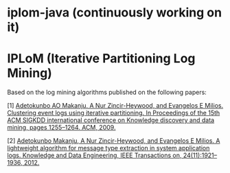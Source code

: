 # iplom-java (continuously working on it)

# IPLoM (Iterative Partitioning Log Mining)

Based on the log mining algorithms published on the following papers:

[1] [Adetokunbo AO Makanju, A Nur Zincir-Heywood, and Evangelos E Milios. Clustering event logs using iterative partitioning. In Proceedings of the 15th ACM SIGKDD international conference on Knowledge discovery and data mining, pages 1255–1264. ACM, 2009.](https://web.cs.dal.ca/~makanju/publications/paper/kdd09.pdf)

[2] [Adetokunbo Makanju, A Nur Zincir-Heywood, and Evangelos E Milios. A lightweight algorithm for message type extraction in system application logs. Knowledge and Data Engineering, IEEE Transactions on, 24(11):1921–1936, 2012.](http://ieeexplore.ieee.org/xpls/abs_all.jsp?arnumber=5936060&tag=1)

